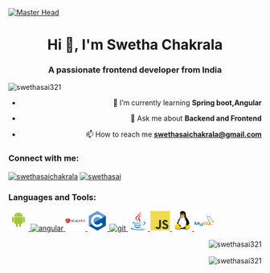 [![Master Head](https://camo.githubusercontent.com/f1c0fc76d120f760664938edd8e1818f9d407b03f8ce7d306e12094d8853b6a0/687474703a2f2f692e696d6775722e636f6d2f6337476d414a662e706e67)](https://swethasai321.io)
<h1 align="center">Hi 👋, I'm Swetha Chakrala</h1>
<h3 align="center">A passionate frontend developer from India</h3>
<imh align = "right" alt ="coding" width="400" src= "https://www.google.com/search?q=gif+animation+coding+gif&tbm=isch&hl=en-US&safe=active&chips=q:gif+animation+coding+gif,g_1:animated:Ak6GACV9Ybs%3D&rlz=1C1GCEA_enIN1011IN1011&sa=X&ved=2ahUKEwi6rezu9dT4AhVLi9gFHezxAuIQ4lYoAHoECAEQHA&biw=1519&bih=850#imgrc=YfDiakJbOnn6uM&imgdii=TQPXdjDNJlqN4M"

<p align="left"> <img src="https://komarev.com/ghpvc/?username=swethasai321&label=Profile%20views&color=0e75b6&style=flat" alt="swethasai321" /> </p>



- 🌱 I’m currently learning **Spring boot,Angular**

- 💬 Ask me about **Backend and Frontend**

- 📫 How to reach me **swethasaichakrala@gmail.com**

<h3 align="left">Connect with me:</h3>
<p align="left">
<a href="https://twitter.com/swethasaichakrala" target="blank"><img align="center" src="https://raw.githubusercontent.com/rahuldkjain/github-profile-readme-generator/master/src/images/icons/Social/twitter.svg" alt="swethasaichakrala" height="30" width="40" /></a>
<a href="https://fb.com/swethasai" target="blank"><img align="center" src="https://raw.githubusercontent.com/rahuldkjain/github-profile-readme-generator/master/src/images/icons/Social/facebook.svg" alt="swethasai" height="30" width="40" /></a>
</p>

<h3 align="left">Languages and Tools:</h3>
<p align="left"> <a href="https://developer.android.com" target="_blank" rel="noreferrer"> <img src="https://raw.githubusercontent.com/devicons/devicon/master/icons/android/android-original-wordmark.svg" alt="android" width="40" height="40"/> </a> <a href="https://angular.io" target="_blank" rel="noreferrer"> <img src="https://angular.io/assets/images/logos/angular/angular.svg" alt="angular" width="40" height="40"/> </a> <a href="https://angular.io" target="_blank" rel="noreferrer"> <img src="https://raw.githubusercontent.com/devicons/devicon/master/icons/angularjs/angularjs-original-wordmark.svg" alt="angularjs" width="40" height="40"/> </a> <a href="https://www.cprogramming.com/" target="_blank" rel="noreferrer"> <img src="https://raw.githubusercontent.com/devicons/devicon/master/icons/c/c-original.svg" alt="c" width="40" height="40"/> </a> <a href="https://git-scm.com/" target="_blank" rel="noreferrer"> <img src="https://www.vectorlogo.zone/logos/git-scm/git-scm-icon.svg" alt="git" width="40" height="40"/> </a> <a href="https://www.java.com" target="_blank" rel="noreferrer"> <img src="https://raw.githubusercontent.com/devicons/devicon/master/icons/java/java-original.svg" alt="java" width="40" height="40"/> </a> <a href="https://developer.mozilla.org/en-US/docs/Web/JavaScript" target="_blank" rel="noreferrer"> <img src="https://raw.githubusercontent.com/devicons/devicon/master/icons/javascript/javascript-original.svg" alt="javascript" width="40" height="40"/> </a> <a href="https://www.linux.org/" target="_blank" rel="noreferrer"> <img src="https://raw.githubusercontent.com/devicons/devicon/master/icons/linux/linux-original.svg" alt="linux" width="40" height="40"/> </a> <a href="https://www.mysql.com/" target="_blank" rel="noreferrer"> <img src="https://raw.githubusercontent.com/devicons/devicon/master/icons/mysql/mysql-original-wordmark.svg" alt="mysql" width="40" height="40"/> </a> </p>

<p>&nbsp;<img align="center" src="https://github-readme-stats.vercel.app/api?username=swethasai321&show_icons=true&locale=en" alt="swethasai321" /></p>

<p><img align="center" src="https://github-readme-streak-stats.herokuapp.com/?user=swethasai321&" alt="swethasai321" /></p>
